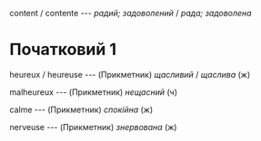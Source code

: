 content / contente --- *радий; задоволений* / *рада; задоволена*



# Початковий 1
heureux / heureuse --- (Прикметник)
*щасливий* / *щаслива* (ж)



malheureux --- (Прикметник)
*нещасний* (ч)



calme --- (Прикметник)
*спокійна* (ж)



nerveuse --- (Прикметник)
*знервована* (ж)